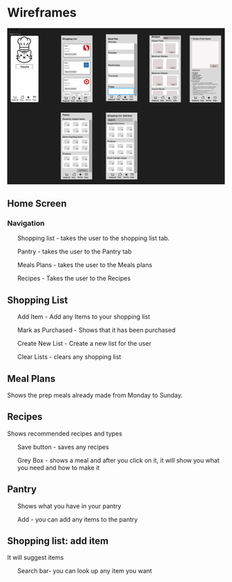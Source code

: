 
<html lang="en">
<body>
    <h1>Wireframes</h1>
    <img src="https://raw.githubusercontent.com/ChicoState/ux-kitchen-pantry/main/wireframes/WireFrameBeta1.jpeg" alt="wireframes">
</body>
</html>


<h2>Home Screen</h2>

<h3>Navigation</h3>
<ul>Shopping list - takes the user to the shopping list tab.</ul>
<ul>Pantry - takes the user to the Pantry tab</ul>
<ul>Meals Plans - takes the user to the Meals plans</ul>
<ul>Recipes - Takes the user to the Recipes</ul>

<h2>Shopping List</h2>
<ul>Add Item - Add any Items to your shopping list</ul>
<ul>Mark as Purchased - Shows that it has been purchased</ul>
<ul>Create New List - Create a new list for the user</ul>
<ul>Clear Lists - clears any shopping list</ul>


<h2>Meal Plans</h2>

Shows the prep meals already made from Monday to Sunday.

<h2>Recipes</h2>

Shows recommended recipes and types 

<ul>Save button - saves any recipes </ul>
<ul>Grey Box - shows a meal and after you click on it, it will show you what you need and how to make it</ul>


<h2>Pantry</h2>

<ul>Shows what you have in your pantry</ul>

<ul>Add - you can add any items to the pantry</ul>

<h2>Shopping list: add item</h2>
It will suggest items 

<ul>Search bar- you can look up any item you want </ul>
